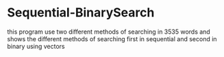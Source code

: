 # Sequential-BinarySearch
this program use two different methods of searching in 3535 words and shows the different methods of searching first in sequential and second in binary using vectors
